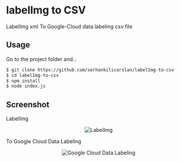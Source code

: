 # labelImg to CSV
LabelImg xml To Google-Cloud data labeling csv file

## Usage
Go to the project folder and...
```bash
$ git clone https://github.com/serhankilicarslan/labelImg-to-csv
$ cd labelImg-to-csv
$ npm install
$ node index.js
```

## Screenshot
LabelImg
<p align="center">
  <img src="https://github.com/serhankilicarslan/labelImg-to-csv/raw/master/screenshot/capture-labelimg.png?raw=true" alt="LabelImg">
</p>

To Google Cloud Data Labeling

<p align="center">
  <img src="https://github.com/serhankilicarslan/labelImg-to-csv/raw/master/screenshot/capture-google-cloud.png?raw=true" alt="Google Cloud Data Labeling">
</p>
